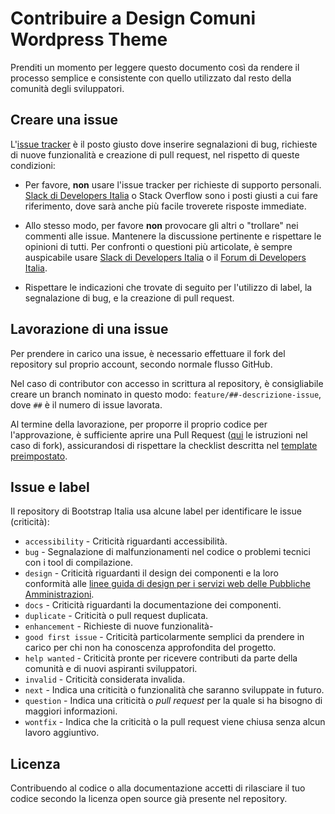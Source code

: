 # Contribuire a Design Comuni Wordpress Theme

Prenditi un momento per leggere questo documento così da rendere il processo semplice e consistente con quello utilizzato
dal resto della comunità degli sviluppatori.

## Creare una issue

L'[issue tracker](https://github.com/italia/design-comuni-wordpress-theme/issues) è il posto giusto dove inserire segnalazioni di bug,
richieste di nuove funzionalità e creazione di pull request, nel rispetto di queste condizioni:

- Per favore, **non** usare l'issue tracker per richieste di supporto personali.
  [Slack di Developers Italia](https://developersitalia.slack.com)
  o Stack Overflow sono i posti giusti a cui fare riferimento, dove sarà anche più facile troverete risposte immediate.

- Allo stesso modo, per favore **non** provocare gli altri o "trollare" nei commenti alle issue.
  Mantenere la discussione pertinente e rispettare le opinioni di tutti. Per confronti o questioni più articolate,
  è sempre auspicabile usare [Slack di Developers Italia](https://slack.developers.italia.it/) o il [Forum di Developers Italia](https://forum.italia.it/).
  
- Rispettare le indicazioni che trovate di seguito per l'utilizzo di label, la segnalazione di bug, e la creazione di pull request.

## Lavorazione di una issue

Per prendere in carico una issue, è necessario effettuare il fork del repository sul proprio account, secondo normale flusso GitHub.

Nel caso di contributor con accesso in scrittura al repository, è consigliabile creare un branch nominato in questo modo: `feature/##-descrizione-issue`, dove `##` è il numero di issue lavorata.

Al termine della lavorazione, per proporre il proprio codice per l'approvazione, è sufficiente aprire una Pull Request ([qui](https://help.github.com/articles/creating-a-pull-request-from-a-fork/) le istruzioni nel caso di fork), assicurandosi di rispettare la checklist descritta nel [template preimpostato](https://github.com/italia/bootstrap-italia/blob/master/PULL_REQUEST_TEMPLATE.md).

## Issue e label

Il repository di Bootstrap Italia usa alcune label per identificare le issue (criticità):

- `accessibility` - Criticità riguardanti accessibilità.
- `bug` - Segnalazione di malfunzionamenti nel codice o problemi tecnici con i tool di compilazione.
- `design` - Criticità riguardanti il design dei componenti e la loro conformità alle [linee guida di design per i servizi web delle Pubbliche Amministrazioni](https://docs.italia.it/italia/designers-italia/design-linee-guida-docs/).
- `docs` - Criticità riguardanti la documentazione dei componenti.
- `duplicate` - Criticità o pull request duplicata.
- `enhancement` - Richieste di nuove funzionalità-
- `good first issue` - Criticità particolarmente semplici da prendere in carico per chi non ha conoscenza approfondita del progetto.
- `help wanted` - Criticità pronte per ricevere contributi da parte della comunità e di nuovi aspiranti sviluppatori.
- `invalid` - Criticità considerata invalida.
- `next` - Indica una criticità o funzionalità che saranno sviluppate in futuro.
- `question` - Indica una criticità o _pull request_ per la quale si ha bisogno di maggiori informazioni.
- `wontfix` - Indica che la criticità o la pull request viene chiusa senza alcun lavoro aggiuntivo.

## Licenza

Contribuendo al codice o alla documentazione accetti di rilasciare il tuo codice secondo la licenza open source già presente nel repository.
